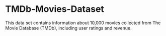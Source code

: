 # TMDb-Movies-Dataset
This data set contains information about 10,000 movies collected from The Movie Database (TMDb), including user ratings and revenue.
